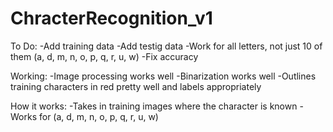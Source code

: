 # ChracterRecognition_v1

To Do:
-Add training data
-Add testig data
-Work for all letters, not just 10 of them (a, d, m, n, o, p, q, r, u, w)
-Fix accuracy

Working:
-Image processing works well
-Binarization works well
-Outlines training characters in red pretty well and labels appropriately

How it works:
-Takes in training images where the character is known
-Works for (a, d, m, n, o, p, q, r, u, w)

